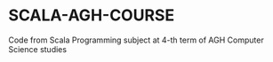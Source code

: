 # SCALA-AGH-COURSE
Code from Scala Programming subject at 4-th term of AGH Computer Science studies
